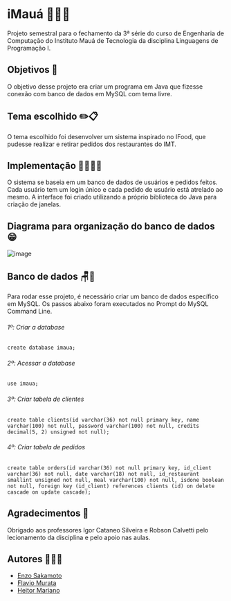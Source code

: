 
# iMauá 🥐😋🌯

Projeto semestral para o fechamento da 3ª série do curso de Engenharia de Computação do Instituto Mauá de Tecnologia da disciplina Linguagens de Programação I.


## Objetivos 🥸
O objetivo desse projeto era criar um programa em Java que fizesse conexão com banco de dados em MySQL com tema livre.

## Tema escolhido ✏️📋
O tema escolhido foi desenvolver um sistema inspirado no IFood, que pudesse realizar e retirar pedidos dos restaurantes do IMT.

## Implementação 🧑‍🔬🧪🔬
O sistema se baseia em um banco de dados de usuários e pedidos feitos. Cada usuário tem um login único e cada pedido de usuário está atrelado ao mesmo. A interface foi criado utilizando a próprio biblioteca do Java para criação de janelas.

## Diagrama para organização do banco de dados 😁
![image](https://github.com/enzosakamoto/imaua/assets/98707474/55d1e551-72c6-463a-bd86-664f9e659d5c)

## Banco de dados 🪑🎲

Para rodar esse projeto, é necessário criar um banco de dados específico em MySQL. Os passos abaixo foram executados no Prompt do MySQL Command Line.

###### 1º: Criar a database

    create database imaua;

###### 2º: Acessar a database

    use imaua;

###### 3º: Criar tabela de clientes

    create table clients(id varchar(36) not null primary key, name varchar(100) not null, password varchar(100) not null, credits decimal(5, 2) unsigned not null);

###### 4º: Criar tabela de pedidos

    create table orders(id varchar(36) not null primary key, id_client varchar(36) not null, date varchar(18) not null, id_restaurant smallint unsigned not null, meal varchar(100) not null, isdone boolean not null, foreign key (id_client) references clients (id) on delete cascade on update cascade);

## Agradecimentos 🙏
Obrigado aos professores Igor Cataneo Silveira e Robson Calvetti pelo lecionamento da disciplina e pelo apoio nas aulas.


## Autores 🤯🤡🤫

- [Enzo Sakamoto](https://www.github.com/enzosakamoto)
- [Flavio Murata](https://github.com/flaviomurata)
- [Heitor Mariano](https://github.com/HeitorMarian0)

